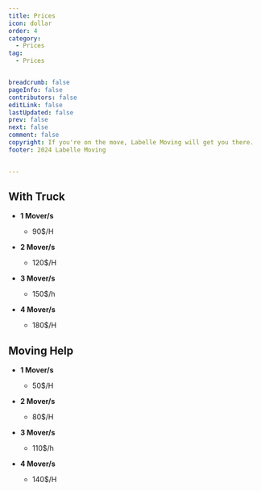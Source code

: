 ```yaml
---
title: Prices
icon: dollar
order: 4
category:
  - Prices
tag:
  - Prices


breadcrumb: false
pageInfo: false
contributors: false
editLink: false
lastUpdated: false
prev: false
next: false
comment: false
copyright: If you're on the move, Labelle Moving will get you there.
footer: 2024 Labelle Moving  


---
```



## With Truck

 * **1 Mover/s** 
    - 90$/H

 * **2 Mover/s** 
    - 120$/H

 * **3 Mover/s** 
    - 150$/h

* **4 Mover/s** 
    - 180$/H

## Moving Help

 * **1 Mover/s** 
    - 50$/H

 * **2 Mover/s** 
    - 80$/H

 * **3 Mover/s** 
    - 110$/h

* **4 Mover/s** 
    - 140$/H



